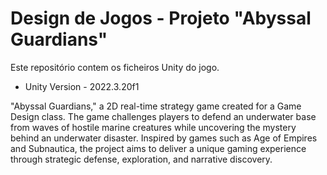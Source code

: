 
# Design de Jogos - Projeto "Abyssal Guardians"

Este repositório contem os ficheiros Unity do jogo.

- Unity Version - 2022.3.20f1

"Abyssal Guardians," a 2D real-time strategy game created for a Game Design class. The game challenges players to defend an underwater base from waves of hostile marine creatures while uncovering the mystery behind an underwater disaster. Inspired by games such as Age of Empires and Subnautica, the project aims to deliver a unique gaming experience through strategic defense, exploration, and narrative discovery.
